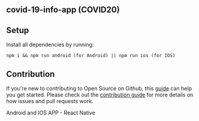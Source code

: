 ## covid-19-info-app (COVID20)

## Setup

Install all dependencies by running:

```
npm i && npm run android (for Android) || npm run ios (for IOS)
```

## Contribution

If you're new to contributing to Open Source on Github, this [guide](https://opensource.guide/how-to-contribute/) can help you get started. Please check out the [contribution guide](https://github.com/covid19india/covid19india-react/blob/master/CONTRIBUTING.md) for more details on how issues and pull requests work.

Android and IOS APP - React Native


